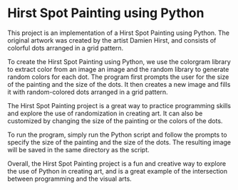 # Hirst Spot Painting using Python

This project is an implementation of a Hirst Spot Painting using Python. The original artwork was created by the artist Damien Hirst, and consists of colorful dots arranged in a grid pattern.

To create the Hirst Spot Painting using Python, we use the colorgram library to extract color from an image an image and the random library to generate random colors for each dot. The program first prompts the user for the size of the painting and the size of the dots. It then creates a new image and fills it with random-colored dots arranged in a grid pattern.

The Hirst Spot Painting project is a great way to practice programming skills and explore the use of randomization in creating art. It can also be customized by changing the size of the painting or the colors of the dots.

To run the program, simply run the Python script and follow the prompts to specify the size of the painting and the size of the dots. The resulting image will be saved in the same directory as the script.

Overall, the Hirst Spot Painting project is a fun and creative way to explore the use of Python in creating art, and is a great example of the intersection between programming and the visual arts.
